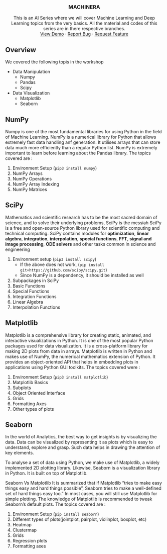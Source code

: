 

<p align="center">
  <h3 align="center">MACHINERA</h3>

  <p align="center">
    This is an AI Series where we will cover Machine Learning and Deep Learning topics from the very basics.
    All the material and codes of this series are in there respective branches.
    <br />
    <a href="https://github.com/ISTE-VESIT-ORG/Machinera-2020">View Demo</a>
    ·
    <a href="https://github.com/ISTE-VESIT-ORG/Machinera-2020/issues">Report Bug</a>
    ·
    <a href="https://github.com/ISTE-VESIT-ORG/Machinera-2020/issues">Request Feature</a>
  </p>
</p>


## Overview

We covered the following topis in the workshop 
* Data Manipulation
  * Numpy
  * Pandas
  * Scipy
* Data Visualization
  * Matplotlib
  * Seaborn
  
## NumPy

Numpy is one of the most fundamental libraries for using Python in the field of Machine Learning. NumPy is a numerical library for Python that allows extremely fast data handling anf generation. It utilises arrays that can store data much more efficiently than a regular Python list. NumPy is extremely important to learn before learning about the Pandas library. The topics covered are :

1. Environment Setup (`pip3 install numpy`)
2. NumPy Arrays
3. NumPy Operations
4. NumPy Array Indexing
5. NumPy Matrices

## SciPy

Mathematics and scientific research has to be the most sacred domain of science, and to solve their underlying problems, SciPy is the messiah
SciPy is a free and open-source Python library used for scientific computing and technical computing. SciPy contains modules for **optimization**, **linear algebra**, **integration**, **interpolation**, **special functions**, **FFT**, **signal and image processing**, **ODE solvers** and other tasks common in science and engineering

1. Environment setup (`pip3 install scipy`)
   - If the above does not work, (`pip install git+https://github.com/scipy/scipy.git`)
   - Since NumPy is a dependency, it should be installed as well
2. Subpackages in SciPy
3. Basic Functions
4. Special Functions
5. Integration Functions
6. Linear Algebra
7. Interpolation Functions

## Matplotlib

Matplotlib is a comprehensive library for creating static, animated, and interactive visualizations in Python. It is one of the most popular Python packages used for data visualization. It is a cross-platform library for making 2D plots from data in arrays. Matplotlib is written in Python and makes use of NumPy, the numerical mathematics extension of Python. It provides an object-oriented API that helps in embedding plots in applications using Python GUI toolkits. The topics covered were :

1. Environment Setup (`pip3 install matplotlib`)
2. Matplotlib Basics
3. Subplots
4. Object Oriented Interface
5. Grids
6. Formatting Axes
7. Other types of plots 

## Seaborn

In the world of Analytics, the best way to get insights is by visualizing the data. Data can be visualized by representing it as plots which is easy to understand, explore and grasp. Such data helps in drawing the attention of key elements.

To analyse a set of data using Python, we make use of Matplotlib, a widely implemented 2D plotting library. Likewise, Seaborn is a visualization library in Python. It is built on top of Matplotlib.

Seaborn Vs Matplotlib
It is summarized that if Matplotlib “tries to make easy things easy and hard things possible”, Seaborn tries to make a well-defined set of hard things easy too.” In most cases, you will still use Matplotlib for simple plotting. The knowledge of Matplotlib is recommended to tweak Seaborn’s default plots. The topics covered are : 

1. Environment Setup (`pip install seaborn`)
2. Different types of plots(jointplot, pairplot, violinplot, boxplot, etc)
3. Heatmap
4. Clustermap
5. Grids
6. Regression plots
7. Formatting axes



